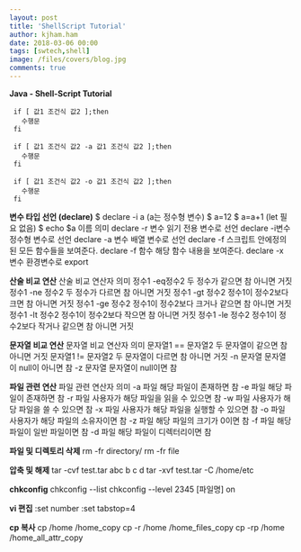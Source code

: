 ```yaml
---
layout: post
title: 'ShellScript Tutorial'
author: kjham.ham
date: 2018-03-06 00:00
tags: [swtech,shell]
image: /files/covers/blog.jpg
comments: true
---
```


**Java - Shell-Script Tutorial**

~~~
 if [ 값1 조건식 값2 ];then
   수행문
 fi 
~~~

~~~
 if [ 값1 조건식 값2 -a 값1 조건식 값2 ];then
   수행문
 fi 

 if [ 값1 조건식 값2 -o 값1 조건식 값2 ];then
   수행문
 fi
~~~

**변수 타입 선언 (declare)**
$ declare -i a (a는 정수형 변수)
$ a=12
$ a=a+1 (let 필요 없음)
$ echo $a
이름	의미
declare -r 변수	읽기 전용 변수로 선언
declare -i변수	정수형 변수로 선언
declare -a 변수	배열 변수로 선언
declare -f	스크립트 안에정의된 모든 함수들을 보여준다.
declare -f 함수	해당 함수 내용을 보여준다.
declare -x 변수	환경변수로 export

**산술 비교 연산**
산술 비교 연산자	의미
정수1 -eq정수2	두 정수가 같으면 참 아니면 거짓
정수1 -ne 정수2	두 정수가 다르면 참 아니면 거짓
정수1 -gt 정수2	정수1이 정수2보다 크면 참 아니면 거짓
정수1 -ge 정수2	정수1이 정수2보다 크거나 같으면 참 아니면 거짓
정수1 -lt 정수2	정수1이 정수2보다 작으면 참 아니면 거짓
정수1 -le 정수2	정수1이 정수2보다 작거나 같으면 참 아니면 거짓

**문자열 비교 연산**
문자열 비교 연산자	의미
문자열1 == 문자열2	두 문자열이 같으면 참 아니면 거짓
문자열1 != 문자열2	두 문자열이 다르면 참 아니면 거짓
-n 문자열	문자열이 null이 아니면 참
-z 문자열	문자열이 null이면 참

**파일 관련 연산**
파일 관련 연산자	의미
-a 파일	해당 파일이 존재하면 참
-e 파일	해당 파일이 존재하면 참
-r 파일	사용자가 해당 파일을 읽을 수 있으면 참
-w 파일	사용자가 해당 파일을 쓸 수 있으면 참
-x 파일	사용자가 해당 파일을 실행할 수 있으면 참
-o 파일	사용자가 해당 파일의 소유자이면 참
-z 파일	해당 파일의 크기가 0이면 참
-f 파일	해당 파일이 일반 파일이면 참
-d 파일	해당 파일이 디렉터리이면 참

**파일 및 디렉토리 삭제**
rm -fr directory/
rm -fr file

**압축 및 해제**
tar -cvf test.tar abc b c d
tar -xvf test.tar -C /home/etc

**chkconfig**
chkconfig --list
chkconfig --level 2345 [파일명] on

**vi 편집**
:set number
:set tabstop=4

**cp 복사**
cp /home /home_copy
cp -r /home /home_files_copy
cp -rp /home /home_all_attr_copy